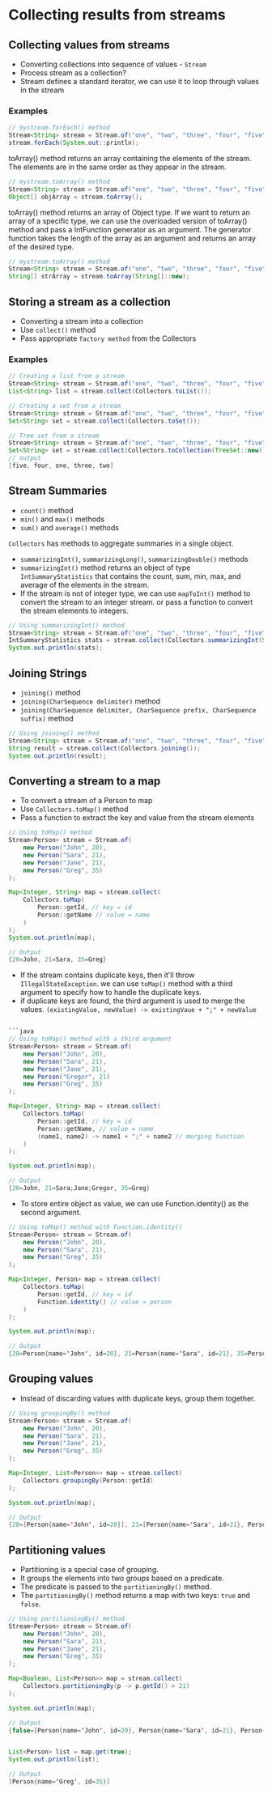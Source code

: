 # Collecting results from streams


## Collecting values from streams
- Converting collections into sequence of values - `Stream`
- Process stream as a collection?
- Stream defines a standard iterator, we can use it to  loop through values in the stream

### Examples
```java
// mystream.forEach() method
Stream<String> stream = Stream.of("one", "two", "three", "four", "five");
stream.forEach(System.out::println);
```

toArray() method returns an array containing the elements of the stream. The elements are in the same order as they appear in the stream.

```java
// mystream.toArray() method
Stream<String> stream = Stream.of("one", "two", "three", "four", "five");
Object[] objArray = stream.toArray();
```

toArray() method returns an array of Object type. If we want to return an array of a specific type, we can use the overloaded version of toArray() method and pass a IntFunction generator as an argument. The generator function takes the length of the array as an argument and returns an array of the desired type.

```java
// mystream.toArray() method
Stream<String> stream = Stream.of("one", "two", "three", "four", "five");
String[] strArray = stream.toArray(String[]::new);
```

## Storing a stream as a collection
- Converting a stream into a collection
- Use `collect()` method
- Pass appropriate `factory method` from the Collectors 


### Examples
```java
// Creating a list from a stream
Stream<String> stream = Stream.of("one", "two", "three", "four", "five");
List<String> list = stream.collect(Collectors.toList());
```

```java
// Creating a set from a stream
Stream<String> stream = Stream.of("one", "two", "three", "four", "five");
Set<String> set = stream.collect(Collectors.toSet());
```

```java
// Tree set from a stream
Stream<String> stream = Stream.of("one", "two", "three", "four", "five");
Set<String> set = stream.collect(Collectors.toCollection(TreeSet::new));
// output
[five, four, one, three, two]
```

## Stream Summaries
- `count()` method
- `min()` and `max()` methods
- `sum()` and `average()` methods

`Collectors` has methods to aggregate summaries in a single object.
- `summarizingInt()`, `summarizingLong()`, `summarizingDouble()` methods
- `summarizingInt()` method returns an object of type `IntSummaryStatistics` that contains the count, sum, min, max, and average of the elements in the stream.
- If the stream is not of integer type, we can use `mapToInt()` method to convert the stream to an integer stream. or pass a function to convert the stream elements to integers.

```java
// Using summarizingInt() method
Stream<String> stream = Stream.of("one", "two", "three", "four", "five");
IntSummaryStatistics stats = stream.collect(Collectors.summarizingInt(String::length));
System.out.println(stats);
```

## Joining Strings
- `joining()` method
- `joining(CharSequence delimiter)` method
- `joining(CharSequence delimiter, CharSequence prefix, CharSequence suffix)` method

```java
// Using joining() method
Stream<String> stream = Stream.of("one", "two", "three", "four", "five");
String result = stream.collect(Collectors.joining());
System.out.println(result);
```

## Converting a stream to a map
- To convert a stream of a Person to map
- Use `Collectors.toMap()` method
- Pass a function to extract the key and value from the stream elements

```java
// Using toMap() method
Stream<Person> stream = Stream.of(
    new Person("John", 20), 
    new Person("Sara", 21), 
    new Person("Jane", 21), 
    new Person("Greg", 35)
);

Map<Integer, String> map = stream.collect(
    Collectors.toMap(
        Person::getId, // key = id
        Person::getName // value = name
    )
);
System.out.println(map);

// Output
{20=John, 21=Sara, 35=Greg}
```

- If the stream contains duplicate keys, then it'll throw `IllegalStateException`.  we can use `toMap()` method with a third argument to specify how to handle the duplicate keys.
- if duplicate keys are found, the third argument is used to merge the values.
`(existingValue, newValue) -> existingVaue + ";" + newValue`

```java

```java
// Using toMap() method with a third argument
Stream<Person> stream = Stream.of(
    new Person("John", 20), 
    new Person("Sara", 21), 
    new Person("Jane", 21), 
    new Person("Gregor", 21)
    new Person("Greg", 35)
);

Map<Integer, String> map = stream.collect(
    Collectors.toMap(
        Person::getId, // key = id
        Person::getName, // value = name
        (name1, name2) -> name1 + ";" + name2 // merging function
    )
);

System.out.println(map);

// Output
{20=John, 21=Sara;Jane;Gregor, 35=Greg}
```

- To store entire object as value, we can use Function.identity() as the second argument.

```java
// Using toMap() method with Function.identity()
Stream<Person> stream = Stream.of(
    new Person("John", 20), 
    new Person("Sara", 21), 
    new Person("Greg", 35)
);

Map<Integer, Person> map = stream.collect(
    Collectors.toMap(
        Person::getId, // key = id
        Function.identity() // value = person
    )
);

System.out.println(map);

// Output
{20=Person{name='John', id=20}, 21=Person{name='Sara', id=21}, 35=Person{name='Greg', id=35}}
```

## Grouping values
- Instead of discarding values with duplicate keys, group them together.

```java
// Using groupingBy() method
Stream<Person> stream = Stream.of(
    new Person("John", 20), 
    new Person("Sara", 21), 
    new Person("Jane", 21), 
    new Person("Greg", 35)
);

Map<Integer, List<Person>> map = stream.collect(
    Collectors.groupingBy(Person::getId)
);

System.out.println(map);

// Output
{20=[Person{name='John', id=20}], 21=[Person{name='Sara', id=21}, Person{name='Jane', id=21}], 35=[Person{name='Greg', id=35}]}
```

## Partitioning values
- Partitioning is a special case of grouping.
- It groups the elements into two groups based on a predicate.
- The predicate is passed to the `partitioningBy()` method.
- The `partitioningBy()` method returns a map with two keys: `true` and `false`.

```java
// Using partitioningBy() method
Stream<Person> stream = Stream.of(
    new Person("John", 20), 
    new Person("Sara", 21), 
    new Person("Jane", 21), 
    new Person("Greg", 35)
);

Map<Boolean, List<Person>> map = stream.collect(
    Collectors.partitioningBy(p -> p.getId() > 21)
);

System.out.println(map);

// Output
{false=[Person{name='John', id=20}, Person{name='Sara', id=21}, Person{name='Jane', id=21}], true=[Person{name='Greg', id=35}]}


List<Person> list = map.get(true);
System.out.println(list);

// Output
[Person{name='Greg', id=35}]
```

